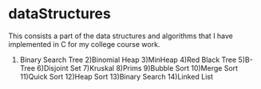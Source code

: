 # dataStructures
This consists a part of the data structures and algorithms that I have implemented in C for my college course work. 
1) Binary Search Tree
2)Binomial Heap
3)MinHeap
4)Red Black Tree
5)B-Tree
6)Disjoint Set
7)Kruskal
8)Prims
9)Bubble Sort
10)Merge Sort
11)Quick Sort
12)Heap Sort
13)Binary Search
14)Linked List
